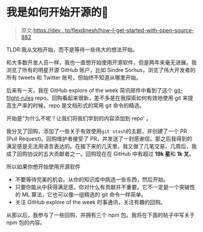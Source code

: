 # 我是如何开始开源的🎉

> 原文:[https://dev . to/flexdinesh/how-I-get-started-with-open-source-882](https://dev.to/flexdinesh/how-i-got-started-with-open-source--882)

TLDR:我从文档开始，而不是等待一些伟大的想法开始。

和大多数开发人员一样，我也一直想开始使用开源软件，但是两年来毫无进展。我浏览了所有的明星开源 GitHub 账户，比如 Sindre Sorhus，浏览了伟大开发者的所有 tweets 和 Twitter 账号，但始终不知道从哪里开始。

后来有一天，我在 GitHub explore of the week 简讯邮件中看到了这个 [git-flight-rules](https://github.com/k88hudson/git-flight-rules) repo。回购看起来很新，差不多是在我探索如何有效地使用 git 来提高生产率的时候。repo 是文档形式的常用 git 命令的精选。

开始是“为什么不呢？让我们将我们学到的内容添加到 repo' 。

我分叉了回购，添加了一些关于有效使用`git stash`的主题，并创建了一个 PR (Pull Request)。回购维护者接受了 PR，并发送了一封感谢信。那之后我得到的满足感是无法用语言表达的。在接下来的几天里，我又做了几笔交易，几周后，我成了回购协议的五大贡献者之一。回购现在在 GitHub 中有超过 **19k 星**和 **1k 叉**。

所以如果你想开始使用开源软件

*   不要等待完美的机会。从你的知识库中挑选一些东西，然后开始。
*   只要你能从中获得满足感，你对什么有贡献并不重要。它不一定是一个突破性的 ML 算法，它也可以像一组精选的 git 命令一样简单。
*   关注 GitHub explore of the week 时事通讯，关注有趣的回购。

从那以后，我参与了一些回购，并拥有三个 npm 包。我将在下面的帖子中写关于 npm 包的内容。